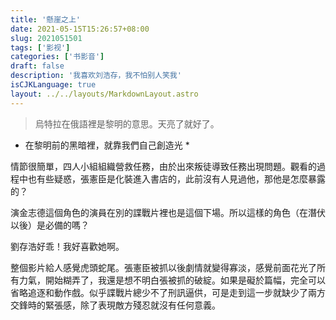 ```yaml
---
title: '懸崖之上'
date: 2021-05-15T15:26:57+08:00
slug: 2021051501
tags: ['影视']
categories: ['书影音']
draft: false
description: '我喜欢刘浩存，我不怕别人笑我'
isCJKLanguage: true
layout: ../../layouts/MarkdownLayout.astro
---
```


> 烏特拉在俄語裡是黎明的意思。天亮了就好了。

* 在黎明前的黑暗裡，就靠我們自己創造光 *

情節很簡單，四人小組組織營救任務，由於出來叛徒導致任務出現問題。觀看的過程中也有些疑惑，張憲臣是化裝進入書店的，此前沒有人見過他，那他是怎麼暴露的？

演金志德這個角色的演員在別的諜戰片裡也是這個下場。所以這樣的角色（在潛伏以後）是必備的嗎？

劉存浩好乖！我好喜歡她啊。

整個影片給人感覺虎頭蛇尾。張憲臣被抓以後劇情就變得寡淡，感覺前面花光了所有力氣，開始糊弄了，我還是想不明白張被抓的破綻。如果是礙於篇幅，完全可以省略追逐和動作戲。似乎諜戰片總少不了刑訊逼供，可是走到這一步就缺少了兩方交鋒時的緊張感，除了表現敵方殘忍就沒有任何意義。
